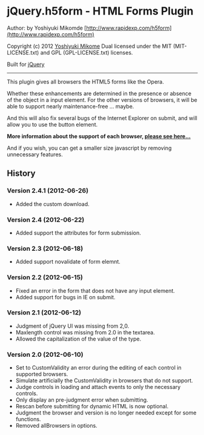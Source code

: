 # jQuery.h5form - HTML Forms Plugin

Author: by Yoshiyuki Mikomde [http://www.rapidexp.com/h5form](http://www.rapidexp.com/h5form)

Copyright (c) 2012 [Yoshiyuki Mikome](http://www.rapidexp.com)
Dual licensed under the MIT (MIT-LICENSE.txt)
and GPL (GPL-LICENSE.txt) licenses.

Built for [jQuery](http://jquery.com)

-----------------------------------------------------------------------------------------------


This plugin gives all browsers the HTML5 forms like the Opera.

Whether these enhancements are determined in the presence or absence of the object in a input element.
For the other versions of browsers, it will be able to support nearly maintenance-free ... maybe.

And this will also fix several bugs of the Internet Explorer on submit, and will allow you to use the button element.



__More information about the support of each browser, [please see here...](http://www.rapidexp.com/h5form)__

And if you wish, you can get a smaller size javascript by removing unnecessary features.





## History

### Version 2.4.1 (2012-06-26)

* Added the custom download.

### Version 2.4 (2012-06-22)

* Added support the attributes for form submission.

### Version 2.3 (2012-06-18)

* Added support novalidate of form elemnt.

### Version 2.2 (2012-06-15)

* Fixed an error in the form that does not have any input element.
* Added support for bugs in IE on submit.

### Version 2.1 (2012-06-12)

* Judgment of jQuery UI was missing from 2,0.
* Maxlength control was missing from 2.0 in the textarea.
* Allowed the capitalization of the value of the type.

### Version 2.0 (2012-06-10)

* Set to CustomValidity an error during the editing of each control in supported browsers.
* Simulate artificially the CustomValidity in browsers that do not support.
* Judge controls in loading and attach events to only the necessary controls.
* Only display an pre-judgment error when submitting.
* Rescan before submitting for dynamic HTML is now optional.
* Judgment the browser and version is no longer needed except for some functions.
* Removed allBrowsers in options.
